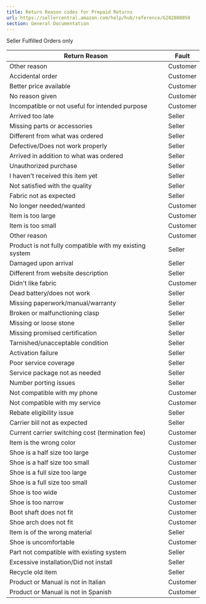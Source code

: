 ```yaml
---
title: Return Reason codes for Prepaid Returns
url: https://sellercentral.amazon.com/help/hub/reference/G202080050
section: General Documentation
---
```


Seller Fulfilled Orders only

Return Reason | Fault  
---|---  
Other reason | Customer  
Accidental order | Customer  
Better price available | Customer  
No reason given | Customer  
Incompatible or not useful for intended purpose | Customer  
Arrived too late | Seller  
Missing parts or accessories | Seller  
Different from what was ordered | Seller  
Defective/Does not work properly | Seller  
Arrived in addition to what was ordered | Seller  
Unauthorized purchase  | Seller  
I haven't received this item yet | Seller  
Not satisfied with the quality | Seller  
Fabric not as expected | Seller  
No longer needed/wanted  | Customer  
Item is too large | Customer  
Item is too small | Customer  
Other reason | Customer  
Product is not fully compatible with my existing system | Seller  
Damaged upon arrival | Seller  
Different from website description | Seller  
Didn't like fabric | Customer  
Dead battery/does not work | Seller  
Missing paperwork/manual/warranty | Seller  
Broken or malfunctioning clasp | Seller  
Missing or loose stone | Seller  
Missing promised certification | Seller  
Tarnished/unacceptable condition | Seller  
Activation failure | Seller  
Poor service coverage | Seller  
Service package not as needed | Seller  
Number porting issues | Seller  
Not compatible with my phone | Customer  
Not compatible with my service | Customer  
Rebate eligibility issue | Seller  
Carrier bill not as expected | Seller  
Current carrier switching cost (termination fee) | Customer  
Item is the wrong color | Customer  
Shoe is a half size too large | Customer  
Shoe is a half size too small | Customer  
Shoe is a full size too large | Customer  
Shoe is a full size too small | Customer  
Shoe is too wide | Customer  
Shoe is too narrow | Customer  
Boot shaft does not fit | Customer  
Shoe arch does not fit | Customer  
Item is of the wrong material | Seller  
Shoe is uncomfortable | Customer  
Part not compatible with existing system | Seller  
Excessive installation/Did not install | Seller  
Recycle old item | Seller  
Product or Manual is not in Italian | Customer  
Product or Manual is not in Spanish | Customer


